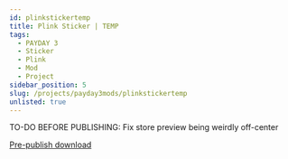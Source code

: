 ```yaml
---
id: plinkstickertemp
title: Plink Sticker | TEMP
tags:
  - PAYDAY 3
  - Sticker
  - Plink
  - Mod
  - Project
sidebar_position: 5
slug: /projects/payday3mods/plinkstickertemp
unlisted: true
---
```


TO-DO BEFORE PUBLISHING:
Fix store preview being weirdly off-center

[Pre-publish download](\mods\pd3\PlinkBSODSticker\PlinkBSODSticker.zip)